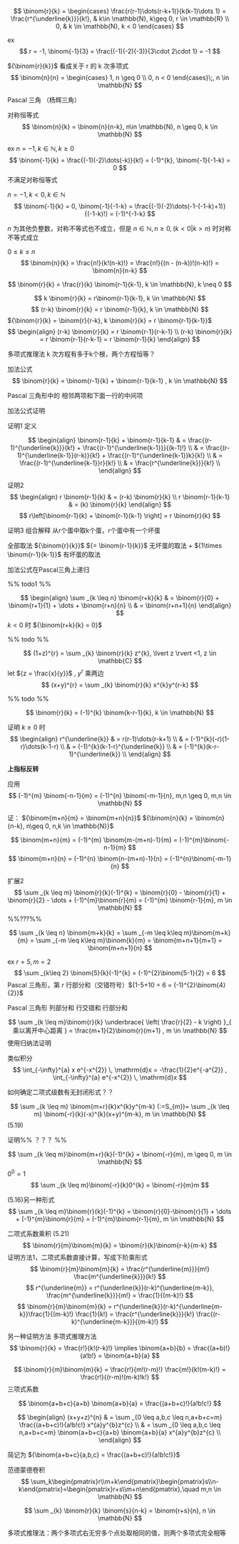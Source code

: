 
$$
\binom{r}{k} = 
\begin{cases}
\frac{r(r-1)\dots(r-k+1)}{k(k-1)\dots 1} = \frac{r^{\underline{k}}}{k!}, &  k\in \mathbb{N}, k\geq 0, r \in \mathbb{R} \\
0, & k \in \mathbb{N}, k < 0
\end{cases}
$$

ex 
$$
r = -1, \binom{-1}{3} = \frac{(-1)(-2)(-3)}{3\cdot 2\cdot 1} = -1
$$

${\binom{r}{k}}$ 看成关于 r 的 k 次多项式
$$
\binom{n}{n} = \begin{cases}
1, n \geq 0 \\
0, n < 0
\end{cases}\;, n \in \mathbb{N}
$$

Pascal 三角 （杨辉三角）

对称恒等式
$$
\binom{n}{k} = 
\binom{n}{n-k}, n\in \mathbb{N}, n \geq 0, k \in \mathbb{N}
$$

ex
${n = -1, k \in \mathbb{N}, k \geq 0}$
$$
\binom{-1}{k} = \frac{(-1)(-2)\dots(-k)}{k!} = (-1)^{k},
\binom{-1}{-1-k} = 0
$$
不满足对称恒等式

${n = -1, k < 0, k \in \mathbb{N}}$
$$
\binom{-1}{k} = 0,
\binom{-1}{-1-k} = \frac{(-1)(-2)\dots(-1-(-1-k)+1)}{(-1-k)!} = (-1)^{-1-k}
$$

$n$ 为其他负整数，对称不等式也不成立，但是
${n \in \mathbb{N}, n \geq 0, (k<0| k>n)}$ 时对称不等式成立

${0 \leq k \leq n}$
$$
\binom{n}{k} = \frac{n!}{k!(n-k)!} = \frac{n!}{(n - (n-k))!(n-k)!} = \binom{n}{n-k}
$$

$$
\binom{r}{k} = \frac{r}{k} \binom{r-1}{k-1}, k \in \mathbb{N}, k \neq 0
$$

$$
k \binom{r}{k} = r\binom{r-1}{k-1}, k \in \mathbb{N}
$$
$$
(r-k) \binom{r}{k} = r \binom{r-1}{k}, k \in \mathbb{N}
$$
${\binom{r}{k} = \binom{r}{r-k}, k \binom{r}{k} = r \binom{r-1}{k-1}}$
$$
\begin{align}
(r-k) \binom{r}{k} = r \binom{r-1}{r-k-1} \\
(r-k) \binom{r}{k} = r \binom{r-1}{r-k-1} = r \binom{r-1}{k}
\end{align}
$$


多项式推理法
k 次方程有多于k个根，两个方程恒等？


加法公式
$$
\binom{r}{k} = 
\binom{r-1}{k} + 
\binom{r-1}{k-1} 
, k \in \mathbb{N}
$$

Pascal 三角形中的 相邻两项和下面一行的中间项

加法公式证明

证明1 定义

$$
\begin{align}
\binom{r-1}{k} + \binom{r-1}{k-1} 
& = \frac{(r-1)^{\underline{k}}}{k!} + \frac{(r-1)^{\underline{k-1}}}{(k-1)!} \\
& = \frac{(r-1)^{\underline{k-1}}(r-k)}{k!} + \frac{(r-1)^{\underline{k-1}}k}{k!} \\
& = \frac{(r-1)^{\underline{k-1}}r}{k!} \\
& = \frac{r^{\underline{k}}}{k!} \\
\end{align}
$$

证明2
$$
\begin{align}
r \binom{r-1}{k}  & = (r-k) \binom{r}{k} \\
r \binom{r-1}{k-1}  & = (k) \binom{r}{k}
\end{align}
$$
$$
r\left[\binom{r-1}{k} + \binom{r-1}{k-1} \right] = r \binom{r}{k}
$$

证明3 组合解释
从r个蛋中取k个蛋，r个蛋中有一个坏蛋

全部取法 ${\binom{r}{k}}$
${= \binom{r-1}{k}}$ 无坏蛋的取法 + ${1\times \binom{r-1}{k-1}}$ 有坏蛋的取法


加法公式在Pascal三角上递归

%% todo1 %%

$$
\begin{align}
\sum _{k \leq n} \binom{r+k}{k} &  =  \binom{r}{0} + \binom{r+1}{1} + \dots + \binom{r+n}{n} \\
 & = \binom{r+n+1}{n}
\end{align}
$$
${k<0}$ 时 ${\binom{r+k}{k} = 0}$

%% todo %%


$$
(1+z)^{r} = \sum _{k} \binom{r}{k} z^{k}, \lvert z \rvert <1, z \in \mathbb{C}
$$
let ${z = \frac{x}{y}}$ , ${y^{r}}$  乘两边
$$
(x+y)^{r} = \sum _{k} \binom{r}{k} x^{k}y^{r-k}
$$

%% todo %%

$$
\binom{r}{k} = (-1)^{k} \binom{k-r-1}{k}, k \in \mathbb{N}
$$

证明
${k \geq 0}$ 时 
$$
\begin{align}
	r^{\underline{k}}  & = r(r-1)\dots(r-k+1) \\
 & = (-1)^{k}(-r)(1-r)\dots(k-1-r) \\
 & = (-1)^{k}(k-1-r)^{\underline{k}} \\
 & = (-1)^{k}(k-r-1)^{\underline{k}} \\
\end{align}
$$

**上指标反转**

应用
$$
(-1)^{m} \binom{-n-1}{m} = (-1)^{n} \binom{-m-1}{n}, m,n \geq 0, m,n \in \mathbb{N}
$$

证：
${\binom{m+n}{m} = \binom{m+n}{n}}$
${\binom{n}{k} = \binom{n}{n-k}, n\geq 0, n,k \in \mathbb{N}}$

$$ \binom{m+n}{m} = (-1)^{m} \binom{m-(m+n)-1}{m} = (-1)^{m}\binom{-n-1}{m} $$
$$ \binom{m+n}{n} = (-1)^{n} \binom{n-(m+n)-1}{n} = (-1)^{n}\binom{-m-1}{n} $$


扩展2
$$
\sum _{k \leq m} \binom{r}{k}(-1)^{k} = 
\binom{r}{0} - 
\binom{r}{1} +
\binom{r}{2} - \dots + (-1)^{m}\binom{r}{m}
= (-1)^{m} \binom{r-1}{m}, m \in \mathbb{N}
$$
%%???%%

$$
\sum _{k \leq n} \binom{m+k}{k}
= \sum _{-m \leq k\leq m}\binom{m+k}{m} 
= \sum _{-m \leq k\leq m}\binom{k}{m} 
= \binom{m+n+1}{m+1} = \binom{m+n+1}{n}
$$

ex ${r=5,m=2}$
$$
\sum _{k\leq 2} \binom{5}{k}(-1)^{k} = (-1)^{2}\binom{5-1}{2} = 6
$$
Pascal 三角形，第 $r$ 行部分和（交错符号）${1-5+10 = 6 = (-1)^{2}\binom{4}{2}}$

Pascal 三角形
列部分和
行交错和
行部分和

$$
\sum _{k \leq m}\binom{r}{k} \underbrace{ \left( \frac{r}{2} - k \right) }_{ 乘以离开中心距离 } = \frac{m+1}{2}\binom{r}{m+1} , m \in \mathbb{N} 
$$
使用归纳法证明

类似积分
$$
\int_{-\infty}^{a} x e^{-x^{2}} \, \mathrm{d}x = -\frac{1}{2}e^{-a^{2}} , \int_{-\infty}^{a} e^{-x^{2}} \, \mathrm{d}x 
$$

如何确定二项式级数有无封闭形式？？

$$
\sum _{k \leq m} \binom{m+r}{k}x^{k}y^{m-k} (:=S_{m})= 
\sum _{k \leq m} \binom{-r}{k}(-x)^{k}(x+y)^{m-k}, m \in \mathbb{N}
$$
(5.19)

证明%% ？？？ %%


$$
\sum _{k \leq m}\binom{m+r}{k}(-1)^{k} = \binom{-r}{m}, m \geq 0, m \in \mathbb{N}
$$
${0^{0} = 1}$
$$
\sum _{k \leq m}\binom{-r}{k}0^{k} = \binom{-r}{m}m
$$

(5.16)另一种形式
$$
\sum _{k \leq m}\binom{r}{k}(-1)^{k} = \binom{r}{0}-\binom{r}{1} + \dots + (-1)^{m}\binom{r}{m} = (-1)^{m}\binom{r-1}{m}, m \in \mathbb{N}
$$



二项式系数乘积
(5.21)
$$
\binom{r}{m}\binom{m}{k} = \binom{r}{k}\binom{r-k}{m-k}
$$
证明方法1，二项式系数直接计算，写成下阶乘形式
$$
\binom{r}{m}\binom{m}{k} = 
\frac{r^{\underline{m}}}{m!}
\frac{m^{\underline{k}}}{k!}
$$
$$
r^{\underline{m}} = r^{\underline{k}}(r-k)^{\underline{m-k}}, 
\frac{m^{\underline{k}}}{m!} = \frac{1}{(m-k)!}
$$
$$
\binom{r}{m}\binom{m}{k} = 
 r^{\underline{k}}(r-k)^{\underline{m-k}}\frac{1}{(m-k)!} \frac{1}{k!} = \frac{r^{\underline{k}}}{k!} \frac{(r-k)^{\underline{m-k}}}{(m-k)!}
$$

另一种证明方法
多项式推理方法
$$
\binom{r}{k} = \frac{r!}{k!(r-k)!} \implies \binom{a+b}{b} = 
\frac{(a+b)!}{a!b!} = \binom{a+b}{a}
$$

$$
\binom{r}{m}\binom{m}{k} = 
\frac{r!}{m!(r-m)!} \frac{m!}{k!(m-k)!} = \frac{r!}{(r-m)!(m-k)!k!}
$$
三项式系数

$$
\binom{a+b+c}{a+b} \binom{a+b}{a} = \frac{(a+b+c)!}{a!b!c!}
$$

$$
\begin{align}
(x+y+z)^{n} & 
= \sum _{0 \leq a,b,c \leq n,a+b+c=m} 
\frac{(a+b+c)!}{a!b!c!} x^{a}y^{b}z^{c}  \\
 & = \sum _{0 \leq a,b,c \leq n,a+b+c=m} 
\binom{a+b+c}{a+b} \binom{a+b}{a} x^{a}y^{b}z^{c}  \\
\end{align}
$$

简记为 ${\binom{a+b+c}{a,b,c} = \frac{(a+b+c)!}{a!b!c!}}$

范德蒙德卷积
$$
\sum_k\begin{pmatrix}r\\m+k\end{pmatrix}\begin{pmatrix}s\\n-k\end{pmatrix}=\begin{pmatrix}r+s\\m+n\end{pmatrix},\quad m,n \in \mathbb{N}
$$

$$
\sum _{k} \binom{r}{k} \binom{s}{n-k} = \binom{r+s}{n}, n \in \mathbb{N}
$$

多项式推理法：两个多项式右无穷多个点处取相同的值，则两个多项式完全相等

